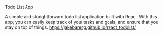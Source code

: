 
Todo List App

A simple and straightforward todo list application built with React. With this app, you can easily keep track of your tasks and goals, and ensure that you stay on top of things.
<https://jakebareng.github.io/react_todolist/>

